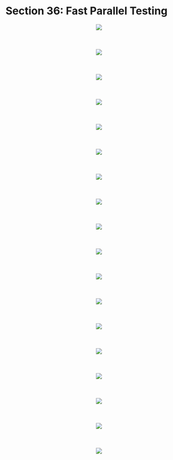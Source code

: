 # Section 36: Fast Parallel Testing

<div align="center"><img src="./diagrams/37/sql-15.svg" /></div><br/><br/><br/>
<div align="center"><img src="./diagrams/37/sql-16.svg" /></div><br/><br/><br/>
<div align="center"><img src="./diagrams/37/sql-17.svg" /></div><br/><br/><br/>
<div align="center"><img src="./diagrams/37/sql-18.svg" /></div><br/><br/><br/>
<div align="center"><img src="./diagrams/37/sql-19.svg" /></div><br/><br/><br/>
<div align="center"><img src="./diagrams/37/sql-20.svg" /></div><br/><br/><br/>
<div align="center"><img src="./diagrams/37/sql-21.svg" /></div><br/><br/><br/>

<div align="center"><img src="./diagrams/38/sql-1.svg" /></div><br/><br/><br/>
<div align="center"><img src="./diagrams/38/sql-2.svg" /></div><br/><br/><br/>
<div align="center"><img src="./diagrams/38/sql-3.svg" /></div><br/><br/><br/>
<div align="center"><img src="./diagrams/38/sql-4.svg" /></div><br/><br/><br/>
<div align="center"><img src="./diagrams/38/sql-5.svg" /></div><br/><br/><br/>
<div align="center"><img src="./diagrams/38/sql-6.svg" /></div><br/><br/><br/>
<div align="center"><img src="./diagrams/38/sql-7.svg" /></div><br/><br/><br/>
<div align="center"><img src="./diagrams/38/sql-8.svg" /></div><br/><br/><br/>
<div align="center"><img src="./diagrams/38/sql-9.svg" /></div><br/><br/><br/>
<div align="center"><img src="./diagrams/38/sql-10.svg" /></div><br/><br/><br/>
<div align="center"><img src="./diagrams/38/sql-11.svg" /></div><br/><br/><br/>
